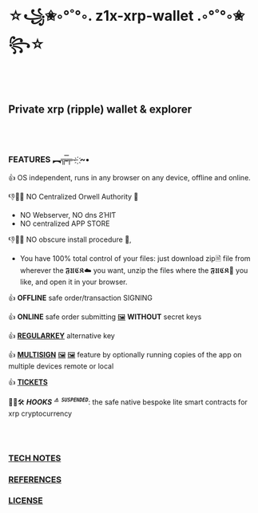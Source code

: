 
# ☆꧁✬◦°˚°◦. z1x-xrp-wallet .◦°˚°◦✬꧂☆

<br/><br/>
## Private xrp (ripple) wallet & explorer<br/>

<br/><br/>
### FEATURES ︻╦̵̵̿╤─ ҉~•

👍 OS independent, runs in any browser on any device, offline and online.<br/>

👎🚫❌ NO Centralized Orwell Authority 💩<br/>
   -    NO Webserver, NO dns ƧΉIƬ 
   -    NO centralized APP STORE

👎🚫❌ NO obscure install procedure 💩, <br/>
   -   You have 100% total control of your files:
       just download zip🗎 file from wherever the 𝕱𝖀𝕮𝕶☁ you want, unzip the files where the 𝕱𝖀𝕮𝕶📂 you like, and open it in your browser.<br/>
       
👍 **OFFLINE** safe order/transaction SIGNING<br/>

👍 **ONLINE** safe order submitting [🖼](https://github.com/f1f47a23/z1x-xrp-wallet/blob/main/docs/screenshot-Payment.jpg) **WITHOUT** secret keys<br/>

👍 [**REGULARKEY**](https://xrpl.org/cryptographic-keys.html#regular-key-pair) alternative key<br/>

👍 [**MULTISIGN**](https://xrpl.org/multi-signing.html) [🖼](https://github.com/f1f47a23/z1x-xrp-wallet/blob/main/docs/z1x-wallet-multisig.jpg) [🖼](https://github.com/f1f47a23/z1x-xrp-wallet/blob/main/docs/screenshot-SetMultisign.jpg) feature by optionally running copies of the app on multiple devices remote or local <br/>

👍 [**TICKETS**](https://xrpl.org/tickets.html) <br/>

🚧👷🛠️ ***HOOKS*** <sup>***`⚠️ SUSPENDED`***</sup>: the safe native bespoke lite smart contracts for xrp cryptocurrency <br/>

<br/><br/>
### [TECH NOTES](https://github.com/f1f47a23/z1x-xrp-wallet/blob/main/docs/technotes.md)

### [REFERENCES](https://github.com/f1f47a23/AWESOME/blob/main/README.md)

### [LICENSE](https://github.com/f1f47a23/z1x-xrp-wallet/blob/main/LICENSE)







